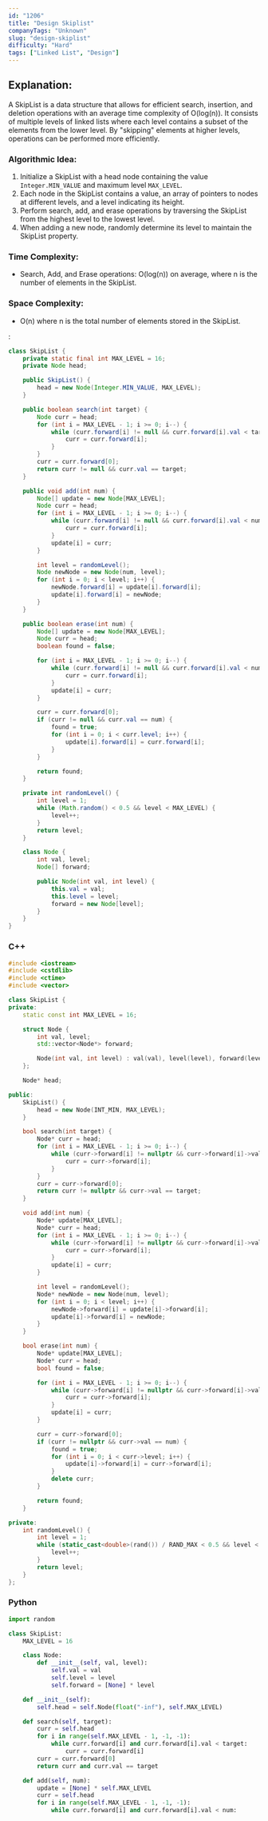 ```yaml
---
id: "1206"
title: "Design Skiplist"
companyTags: "Unknown"
slug: "design-skiplist"
difficulty: "Hard"
tags: ["Linked List", "Design"]
---
```


## Explanation:
A SkipList is a data structure that allows for efficient search, insertion, and deletion operations with an average time complexity of O(log(n)). It consists of multiple levels of linked lists where each level contains a subset of the elements from the lower level. By "skipping" elements at higher levels, operations can be performed more efficiently.

### Algorithmic Idea:
1. Initialize a SkipList with a head node containing the value `Integer.MIN_VALUE` and maximum level `MAX_LEVEL`.
2. Each node in the SkipList contains a value, an array of pointers to nodes at different levels, and a level indicating its height.
3. Perform search, add, and erase operations by traversing the SkipList from the highest level to the lowest level.
4. When adding a new node, randomly determine its level to maintain the SkipList property.

### Time Complexity:
- Search, Add, and Erase operations: O(log(n)) on average, where n is the number of elements in the SkipList.

### Space Complexity:
- O(n) where n is the total number of elements stored in the SkipList.

:

```java
class SkipList {
    private static final int MAX_LEVEL = 16;
    private Node head;

    public SkipList() {
        head = new Node(Integer.MIN_VALUE, MAX_LEVEL);
    }

    public boolean search(int target) {
        Node curr = head;
        for (int i = MAX_LEVEL - 1; i >= 0; i--) {
            while (curr.forward[i] != null && curr.forward[i].val < target) {
                curr = curr.forward[i];
            }
        }
        curr = curr.forward[0];
        return curr != null && curr.val == target;
    }

    public void add(int num) {
        Node[] update = new Node[MAX_LEVEL];
        Node curr = head;
        for (int i = MAX_LEVEL - 1; i >= 0; i--) {
            while (curr.forward[i] != null && curr.forward[i].val < num) {
                curr = curr.forward[i];
            }
            update[i] = curr;
        }

        int level = randomLevel();
        Node newNode = new Node(num, level);
        for (int i = 0; i < level; i++) {
            newNode.forward[i] = update[i].forward[i];
            update[i].forward[i] = newNode;
        }
    }

    public boolean erase(int num) {
        Node[] update = new Node[MAX_LEVEL];
        Node curr = head;
        boolean found = false;

        for (int i = MAX_LEVEL - 1; i >= 0; i--) {
            while (curr.forward[i] != null && curr.forward[i].val < num) {
                curr = curr.forward[i];
            }
            update[i] = curr;
        }

        curr = curr.forward[0];
        if (curr != null && curr.val == num) {
            found = true;
            for (int i = 0; i < curr.level; i++) {
                update[i].forward[i] = curr.forward[i];
            }
        }

        return found;
    }

    private int randomLevel() {
        int level = 1;
        while (Math.random() < 0.5 && level < MAX_LEVEL) {
            level++;
        }
        return level;
    }

    class Node {
        int val, level;
        Node[] forward;

        public Node(int val, int level) {
            this.val = val;
            this.level = level;
            forward = new Node[level];
        }
    }
}
```

### C++
```cpp
#include <iostream>
#include <cstdlib>
#include <ctime>
#include <vector>

class SkipList {
private:
    static const int MAX_LEVEL = 16;

    struct Node {
        int val, level;
        std::vector<Node*> forward;

        Node(int val, int level) : val(val), level(level), forward(level) {}
    };

    Node* head;

public:
    SkipList() {
        head = new Node(INT_MIN, MAX_LEVEL);
    }

    bool search(int target) {
        Node* curr = head;
        for (int i = MAX_LEVEL - 1; i >= 0; i--) {
            while (curr->forward[i] != nullptr && curr->forward[i]->val < target) {
                curr = curr->forward[i];
            }
        }
        curr = curr->forward[0];
        return curr != nullptr && curr->val == target;
    }

    void add(int num) {
        Node* update[MAX_LEVEL];
        Node* curr = head;
        for (int i = MAX_LEVEL - 1; i >= 0; i--) {
            while (curr->forward[i] != nullptr && curr->forward[i]->val < num) {
                curr = curr->forward[i];
            }
            update[i] = curr;
        }

        int level = randomLevel();
        Node* newNode = new Node(num, level);
        for (int i = 0; i < level; i++) {
            newNode->forward[i] = update[i]->forward[i];
            update[i]->forward[i] = newNode;
        }
    }

    bool erase(int num) {
        Node* update[MAX_LEVEL];
        Node* curr = head;
        bool found = false;

        for (int i = MAX_LEVEL - 1; i >= 0; i--) {
            while (curr->forward[i] != nullptr && curr->forward[i]->val < num) {
                curr = curr->forward[i];
            }
            update[i] = curr;
        }

        curr = curr->forward[0];
        if (curr != nullptr && curr->val == num) {
            found = true;
            for (int i = 0; i < curr->level; i++) {
                update[i]->forward[i] = curr->forward[i];
            }
            delete curr;
        }

        return found;
    }

private:
    int randomLevel() {
        int level = 1;
        while (static_cast<double>(rand()) / RAND_MAX < 0.5 && level < MAX_LEVEL) {
            level++;
        }
        return level;
    }
};
```

### Python
```python
import random

class SkipList:
    MAX_LEVEL = 16

    class Node:
        def __init__(self, val, level):
            self.val = val
            self.level = level
            self.forward = [None] * level

    def __init__(self):
        self.head = self.Node(float("-inf"), self.MAX_LEVEL)

    def search(self, target):
        curr = self.head
        for i in range(self.MAX_LEVEL - 1, -1, -1):
            while curr.forward[i] and curr.forward[i].val < target:
                curr = curr.forward[i]
        curr = curr.forward[0]
        return curr and curr.val == target

    def add(self, num):
        update = [None] * self.MAX_LEVEL
        curr = self.head
        for i in range(self.MAX_LEVEL - 1, -1, -1):
            while curr.forward[i] and curr.forward[i].val < num: